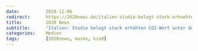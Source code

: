 ```yaml
---
date:          2020-12-06
redirect:      https://2020news.de/italien-studie-belegt-stark-erhoehten-co2-wert-unter-der-maske/
title:         2020 News
subtitle:      "Italien: Studie belegt stark erhöhten CO2-Wert unter der Maske"
categories:    Medien
tags:          [2020news, maske, kind]
---
```

